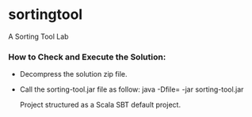 # sortingtool
A Sorting Tool Lab

### How to Check and Execute the Solution:

- Decompress the solution zip file.
- Call the sorting-tool.jar file as follow:
  java -Dfile=<txt file path> -jar sorting-tool.jar
  
  Project structured as a Scala SBT default project.
